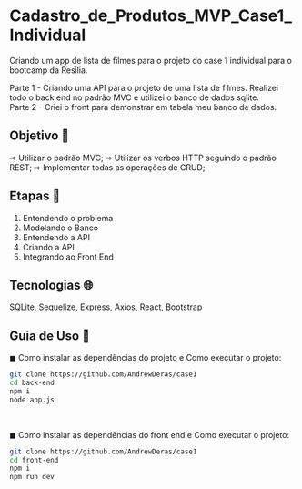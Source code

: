 # Cadastro_de_Produtos_MVP_Case1_Individual
Criando um app de lista de filmes para o projeto do case 1 individual para o bootcamp da Resilia. 

 Parte 1 - Criando uma API para o projeto de uma lista de filmes. Realizei todo o back end no padrão MVC e utilizei o banco de dados sqlite. 
 <br>
 Parte 2 - Criei o front para demonstrar em tabela meu banco de dados. 

 
 ## Objetivo 📍
⇨ Utilizar o padrão MVC;
⇨ Utilizar os verbos HTTP seguindo o padrão REST;
⇨ Implementar todas as operações de CRUD;

 
 ## Etapas :bookmark_tabs:
 1. Entendendo o problema
 2. Modelando o Banco   
 5. Entendendo a API
 6. Criando a API
 7. Integrando ao Front End

 ## Tecnologias 🌐
 
 SQLite, Sequelize, Express, Axios, React, Bootstrap
 
 ## Guia de Uso :hammer:
 
◼ Como instalar as dependências do projeto e Como executar o projeto:

```bash
git clone https://github.com/AndrewDeras/case1
cd back-end
npm i
node app.js
```
<br>

◼ Como instalar as dependências do front end e Como executar o projeto: 
```bash
git clone https://github.com/AndrewDeras/case1
cd front-end
npm i
npm run dev
```

